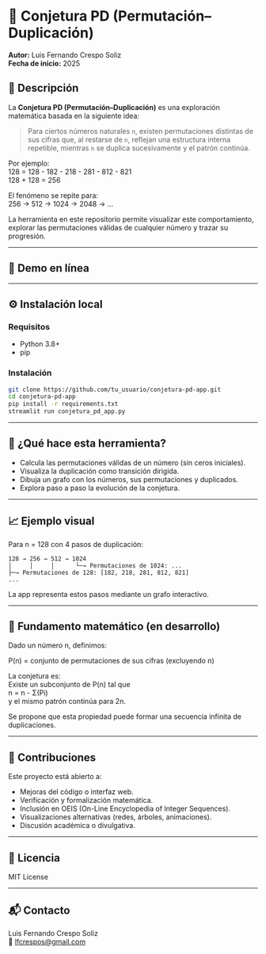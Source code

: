 
# 🔢 Conjetura PD (Permutación–Duplicación)

**Autor:** Luis Fernando Crespo Soliz  
**Fecha de inicio:** 2025  

## 📖 Descripción

La **Conjetura PD (Permutación–Duplicación)** es una exploración matemática basada en la siguiente idea:

> Para ciertos números naturales `n`, existen permutaciones distintas de sus cifras que, al restarse de `n`, reflejan una estructura interna repetible, mientras `n` se duplica sucesivamente y el patrón continúa.

Por ejemplo:  
128 = 128 - 182 - 218 - 281 - 812 - 821  
128 + 128 = 256

El fenómeno se repite para:  
256 → 512 → 1024 → 2048 → ...

La herramienta en este repositorio permite visualizar este comportamiento, explorar las permutaciones válidas de cualquier número y trazar su progresión.

---

## 🚀 Demo en línea


---

## ⚙️ Instalación local

### Requisitos

- Python 3.8+
- pip

### Instalación

```bash
git clone https://github.com/tu_usuario/conjetura-pd-app.git
cd conjetura-pd-app
pip install -r requirements.txt
streamlit run conjetura_pd_app.py
```

---

## 🧠 ¿Qué hace esta herramienta?

- Calcula las permutaciones válidas de un número (sin ceros iniciales).
- Visualiza la duplicación como transición dirigida.
- Dibuja un grafo con los números, sus permutaciones y duplicados.
- Explora paso a paso la evolución de la conjetura.

---

## 📈 Ejemplo visual

Para n = 128 con 4 pasos de duplicación:

```
128 → 256 → 512 → 1024
│     │     │      └─→ Permutaciones de 1024: ...
├─→ Permutaciones de 128: [182, 218, 281, 812, 821]
...
```

La app representa estos pasos mediante un grafo interactivo.

---

## 🧮 Fundamento matemático (en desarrollo)

Dado un número n, definimos:

P(n) = conjunto de permutaciones de sus cifras (excluyendo n)

La conjetura es:  
Existe un subconjunto de P(n) tal que  
n = n - Σ(Pi)  
y el mismo patrón continúa para 2n.

Se propone que esta propiedad puede formar una secuencia infinita de duplicaciones.

---

## 🧩 Contribuciones

Este proyecto está abierto a:

- Mejoras del código o interfaz web.
- Verificación y formalización matemática.
- Inclusión en OEIS (On-Line Encyclopedia of Integer Sequences).
- Visualizaciones alternativas (redes, árboles, animaciones).
- Discusión académica o divulgativa.

---

## 🧾 Licencia

MIT License

---

## 📬 Contacto

Luis Fernando Crespo Soliz  
📧 lfcrespos@gmail.com
